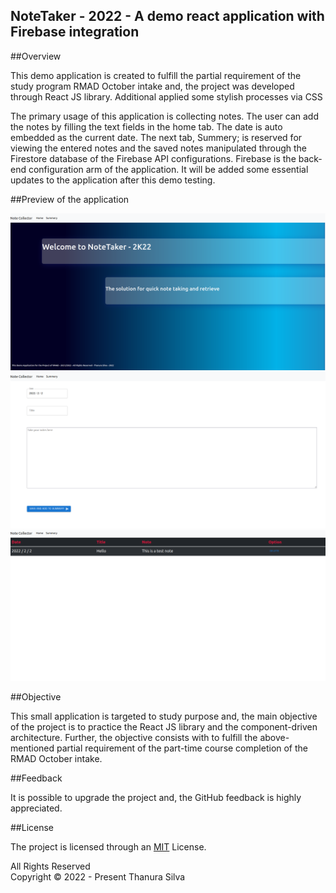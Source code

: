 ## NoteTaker - 2022 - A demo react application with Firebase integration
##Overview

This demo application is created to fulfill the partial requirement of the study program RMAD October intake and, the project was developed through React JS library. Additional applied some stylish processes via CSS

The primary usage of this application is collecting notes. The user can add the notes by filling the text fields in the home tab. The date is auto embedded as the current date. The next tab, Summery; is reserved for viewing the entered notes and the saved notes manipulated through the Firestore database of the Firebase API configurations. Firebase is the back-end configuration arm of the application.  It will be added some essential updates to the application after this demo testing.

##Preview of the application

![image1](./src/assests/noteTaker1.png)
![image2](./src/assests/noteTaker2.png)
![image3](./src/assests/noteTaker3.png)

##Objective

This small application is targeted to study purpose and, the main objective of the project is to practice the React JS library and the component-driven architecture. Further, the objective consists with to fulfill the above-mentioned partial requirement of the part-time course completion of the RMAD October intake.

##Feedback

It is possible to upgrade the project and, the GitHub feedback is highly appreciated.


##License

The project is licensed through an [MIT](./License.txt) License.

All Rights Reserved <br>
Copyright © 2022 - Present Thanura Silva